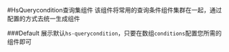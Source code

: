 #HsQuerycondition查询集组件
该组件将常用的查询条件组件集群在一起，通过配置的方式去统一生成组件

###Default
展示默认`hs-querycondition`，只要在数组`conditions`配置您所需的组件即可

<slot name="defalutDemo"></slot>

<slot name="table"></slot>